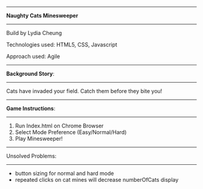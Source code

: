 
____________________________
**Naughty Cats Minesweeper**
____________________________

Build by Lydia Cheung

Technologies used: HTML5, CSS, Javascript

Approach used: Agile
____________________________
**Background Story**:
____________________________

Cats have invaded your field. Catch them before they bite you!
____________________________
**Game Instructions**:
____________________________

1. Run Index.html on Chrome Browser
2. Select Mode Preference (Easy/Normal/Hard)
3. Play Minesweeper!
____________________________
Unsolved Problems:
____________________________
- button sizing for normal and hard mode
- repeated clicks on cat mines will decrease numberOfCats display
